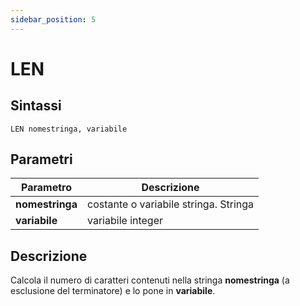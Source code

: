 ```yaml
---
sidebar_position: 5
---
```


# LEN

## Sintassi

  ```
  LEN nomestringa, variabile
  ```

## Parametri
|Parametro              | Descrizione                                       |                
|-----------------------|---------------------------------------------------|
| **nomestringa**       | costante o variabile stringa. Stringa             |         
| **variabile**         | variabile integer                                 |         

## Descrizione
Calcola il numero di caratteri contenuti nella stringa **nomestringa** (a esclusione del terminatore) e lo pone in **variabile**.